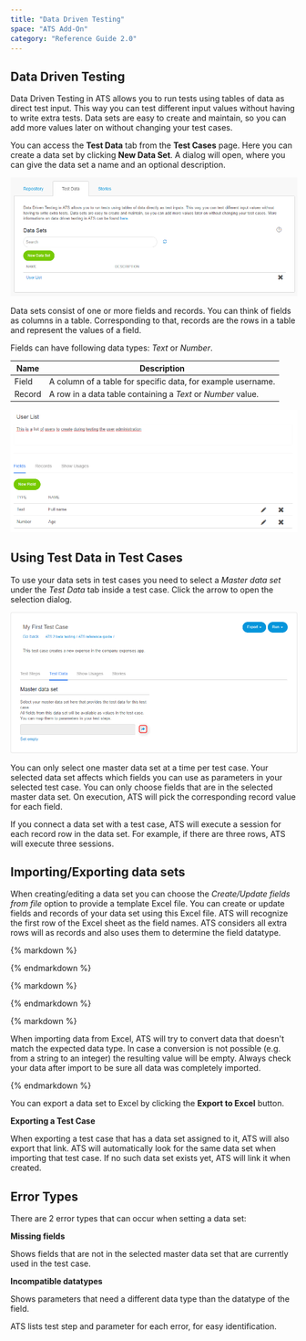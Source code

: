 ```yaml
---
title: "Data Driven Testing"
space: "ATS Add-On"
category: "Reference Guide 2.0"
---
```


## Data Driven Testing

Data Driven Testing in ATS allows you to run tests using tables of data as direct test input. This way you can test different input values without having to write extra tests. 
Data sets are easy to create and maintain, so you can add more values later on without changing your test cases. 

You can access the **Test Data** tab from the **Test Cases** page. Here you can create a data set by clicking **New Data Set**. A dialog will open, where you can give the data set a name and an optional description.

![Test Data tab](attachments/test/test-data-tab.png) 

Data sets consist of one or more fields and records. You can think of fields as columns in a table. Corresponding to that, records are the rows in a table and represent the values of a field.

Fields can have following data types: _Text_ or _Number_. 

| Name   | Description                              |
| ------ | ---------------------------------------- |
| Field  | A column of a table for specific data, for example username. |
| Record | A row in a data table containing a _Text_ or _Number_ value. |

![Test Data tab](attachments/test/test-data.PNG) 

## Using Test Data in Test Cases
To use your data sets in test cases you need to select a *Master data set* under the *Test Data* tab inside a test case. Click the arrow to open the selection dialog.

![Set master data set](attachments/test/master-data-set.png)

You can only select one master data set at a time per test case. Your selected data set affects which fields you can use as parameters in your selected test case. You can only choose fields that are in the selected master data set. On execution, ATS will pick the corresponding record value for each field. 

<div class="alert alert-info">

If you connect a data set with a test case, ATS will execute a session for each record row in the data set. For example, if there are three rows, ATS will execute three sessions.
</div>

## Importing/Exporting data sets

When creating/editing a data set you can choose the _Create/Update fields from file_ option to provide a template Excel file. You can create or update fields and records of your data set using this Excel file. ATS will recognize the first row of the Excel sheet as the field names. ATS considers all extra rows will as records and also uses them to determine the field datatype.

<div class="alert alert-info">{% markdown %}

{% endmarkdown %}</div>

<div class="alert alert-info">{% markdown %}

{% endmarkdown %}</div>

<div class="alert alert-info">{% markdown %}

When importing data from Excel, ATS will try to convert data that doesn't match the expected data type. In case a conversion is not possible (e.g. from a string to an integer) the resulting value will be empty. Always check your data after import to be sure all data was completely imported.

{% endmarkdown %}</div>

You can export a data set to Excel by clicking the __Export to Excel__ button.

**Exporting a Test Case**

When exporting a test case that has a data set assigned to it, ATS will also export that link. ATS will automatically look for the same data set when importing that test case. If no such data set exists yet, ATS will link it when created.

## Error Types

There are 2 error types that can occur when setting a data set:

**Missing fields**

Shows fields that are not in the selected master data set that are currently used in the test case.

**Incompatible datatypes**

Shows parameters that need a different data type than the datatype of the field.

ATS lists test step and parameter for each error, for easy identification.
